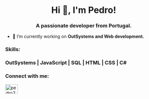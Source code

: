 <h1 align="center">Hi 👋, I'm Pedro!</h1>
<h3 align="center">A passionate developer from Portugal.</h3>

- 🌱 I’m currently working on **OutSystems and Web development.**
<h3 align="left">Skills:</h3>
<h3 align="left">OutSystems | JavaScript | SQL | HTML | CSS | C# </h3>
<h3 align="left">Connect with me:</h3>
<p align="left">
      <a href="https://linkedin.com/in/pedro2mnunes" target="blank"><img align="center" src="https://cdn.jsdelivr.net/npm/simple-icons@3.0.1/icons/linkedin.svg" alt="pedro2mnunes" height="30" width="40" /></a>
   
</p>

